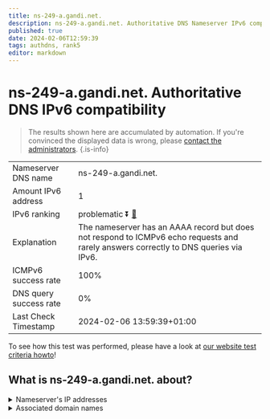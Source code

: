 ```yaml
---
title: ns-249-a.gandi.net.
description: ns-249-a.gandi.net. Authoritative DNS Nameserver IPv6 compatibility
published: true
date: 2024-02-06T12:59:39
tags: authdns, rank5
editor: markdown
---
```


# ns-249-a.gandi.net. Authoritative DNS IPv6 compatibility

> The results shown here are accumulated by automation. If you're convinced the displayed data is wrong, please [contact the administrators](/howto/chat). 
{.is-info}




|   |   |
| - | - |
| Nameserver DNS name | ns-249-a.gandi.net.
| Amount IPv6 address | 1
| IPv6 ranking | problematic :arrow_double_down: [🔗](/howto/ranking) |
| Explanation | The nameserver has an AAAA record but does not respond to ICMPv6 echo requests and rarely answers correctly to DNS queries via IPv6. |
| ICMPv6 success rate | 100%|
| DNS query success rate | 0% |
| Last Check Timestamp | 2024-02-06 13:59:39+01:00 |

To see how this test was performed, please have a look at [our website test criteria howto](/howto/testcriteria/authdns)!


## What is ns-249-a.gandi.net. about?




<details>
<summary>Nameserver's IP addresses</summary>

2001:4b98:aaaa::fa

</details>



<details>
<summary>Associated domain names</summary>

www.peugeot.fr

</details>
